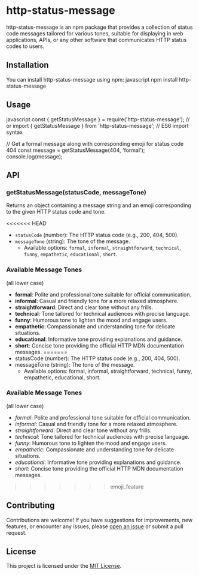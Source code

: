 # http-status-message

http-status-message is an npm package that provides a collection of status code messages tailored for various tones, suitable for displaying in web applications, APIs, or any other software that communicates HTTP status codes to users.

## Installation

You can install http-status-message using npm:
javascript
npm install http-status-message


## Usage

javascript
const { getStatusMessage } = require('http-status-message');
// or
import { getStatusMessage } from 'http-status-message'; // ES6 import syntax

// Get a formal message along with corresponding emoji for status code 404
const message = getStatusMessage(404, 'formal');
console.log(message);


## API

### getStatusMessage(statusCode, messageTone)

Returns an object containing a message string and an emoji corresponding to the given HTTP status code and tone.

<<<<<<< HEAD
- `statusCode` (number): The HTTP status code (e.g., 200, 404, 500).
- `messageTone` (string): The tone of the message. 
    - Available options: `formal`, `informal`, `straightforward`, `technical`, `funny`, `empathetic`, `educational`, `short`.

### Available Message Tones
(all lower case)
- **formal**: Polite and professional tone suitable for official communication.
- **informal**: Casual and friendly tone for a more relaxed atmosphere.
- **straightforward**: Direct and clear tone without any frills.
- **technical**: Tone tailored for technical audiences with precise language.
- **funny**: Humorous tone to lighten the mood and engage users.
- **empathetic**: Compassionate and understanding tone for delicate situations.
- **educational**: Informative tone providing explanations and guidance.
- **short**: Concise tone providing the official HTTP MDN documentation messages.
=======
- statusCode (number): The HTTP status code (e.g., 200, 404, 500).
- messageTone (string): The tone of the message. 
    - Available options: formal, informal, straightforward, technical, funny, empathetic, educational, short.

### Available Message Tones
(all lower case)
- *formal*: Polite and professional tone suitable for official communication.
- *informal*: Casual and friendly tone for a more relaxed atmosphere.
- *straightforward*: Direct and clear tone without any frills.
- *technical*: Tone tailored for technical audiences with precise language.
- *funny*: Humorous tone to lighten the mood and engage users.
- *empathetic*: Compassionate and understanding tone for delicate situations.
- *educational*: Informative tone providing explanations and guidance.
- *short*: Concise tone providing the official HTTP MDN documentation messages.
>>>>>>> emoji_feature

## Contributing

Contributions are welcome! If you have suggestions for improvements, new features, or encounter any issues, please [open an issue](https://github.com/harshitksinghai/http-status-message-npm-package/issues) or submit a pull request.

## License

This project is licensed under the [MIT License](LICENSE).